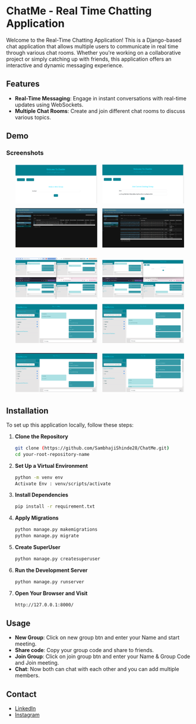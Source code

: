 # ChatMe - Real Time Chatting Application

Welcome to the Real-Time Chatting Application! This is a Django-based chat application that allows multiple users to communicate in real time through various chat rooms. Whether you're working on a collaborative project or simply catching up with friends, this application offers an interactive and dynamic messaging experience.

## Features

- **Real-Time Messaging**: Engage in instant conversations with real-time updates using WebSockets.
- **Multiple Chat Rooms**: Create and join different chat rooms to discuss various topics.

## Demo

### Screenshots

<p align="center">
  <img src="Images/new-group-sc.png" alt="new group" width="220" style="margin: 5px;">
  <img src="Images/join-group-sc.png" alt="join group" width="220" style="margin: 5px;">
  <img src="Images/groups-table-sc.png" alt="groups table" width="220" style="margin: 5px;">
  <img src="Images/chat-table-sc-2.png" alt="chat table" width="220" style="margin: 5px;">
</p>
<p align="center">
  <img src="Images/four-people-chat-sc.png" alt="group chat" width="220" style="margin: 5px;">
  <img src="Images/one-people-leave-chat-sc.png" alt="one people leave" width="220" style="margin: 5px;">
  <img src="Images/sambhaji-chat-sc.png" alt="sambhaji chat" width="220" style="margin: 5px;">
  <img src="Images/rohit-chat-sc.png" alt="rohit chat" width="220" style="margin: 5px;">
</p>
<p align="center">
  <img src="Images/vishal-chat-sc.png" alt="vishal chat" width="220" style="margin: 5px;">
  <img src="Images/jay-chat-sc.png" alt="jay" width="220" style="margin: 5px;">
</p>

## Installation

To set up this application locally, follow these steps:

1. **Clone the Repository**
   ```bash
   git clone (https://github.com/SambhajiShinde28/ChatMe.git)
   cd your-root-repository-name

2. **Set Up a Virtual Environment**
   ```bash
   python -m venv env
   Activate Env : venv/scripts/activate

3. **Install Dependencies**
   ```bash
   pip install -r requirement.txt

4. **Apply Migrations**
   ```bash
   python manage.py makemigrations
   python manage.py migrate

5. **Create SuperUser**
   ```bash
   python manage.py createsuperuser

6. **Run the Development Server**
   ```bash
   python manage.py runserver

7. **Open Your Browser and Visit**
   ```bash
   http://127.0.0.1:8000/

## Usage

- **New Group**: Click on new group btn and enter your Name and start meeting.
- **Share code**: Copy your group code and share to friends.
- **Join Group**: Click on join group btn and enter your Name & Group Code and Join meeting.
- **Chat**: Now both can chat with each other and you can add multiple members.

## Contact

- [LinkedIn](https://www.linkedin.com/in/sambhaji-shinde-1679ab309/)
- [Instagram](https://www.instagram.com/sambhaji_26/)
